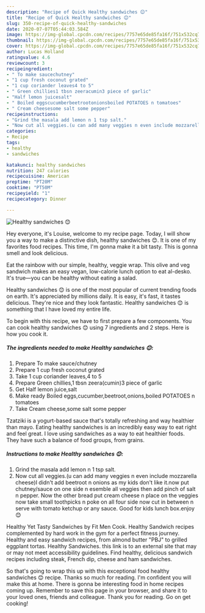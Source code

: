 ```yaml
---
description: "Recipe of Quick Healthy sandwiches 😊"
title: "Recipe of Quick Healthy sandwiches 😊"
slug: 350-recipe-of-quick-healthy-sandwiches
date: 2020-07-07T05:44:03.584Z
image: https://img-global.cpcdn.com/recipes/7757e65de85fa16f/751x532cq70/healthy-sandwiches-😊-recipe-main-photo.jpg
thumbnail: https://img-global.cpcdn.com/recipes/7757e65de85fa16f/751x532cq70/healthy-sandwiches-😊-recipe-main-photo.jpg
cover: https://img-global.cpcdn.com/recipes/7757e65de85fa16f/751x532cq70/healthy-sandwiches-😊-recipe-main-photo.jpg
author: Lucas Holland
ratingvalue: 4.6
reviewcount: 3
recipeingredient:
- " To make saucechutney"
- "1 cup fresh coconut grated"
- "1 cup coriander leaves4 to 5"
- " Green chillies1 tbsn zeeracumin3 piece of garlic"
- "Half lemon juicesalt"
- " Boiled eggscucumberbeetrootonionsboiled POTATOES n tomatoes"
- " Cream cheesesome salt some pepper"
recipeinstructions:
- "Grind the masala add lemon n 1 tsp salt."
- "Now cut all veggies.(u can add many veggies n even include mozzarella cheese)I didn&#39;t add beetroot n onions as my kids don&#39;t like it.now put chutney/sauce on one side n esemble all veggies then add pinch of salt n pepper. Now the other bread put cream cheese n place on the veggies now take small toothpicks n poke on all four side now cut in between n serve with tomato ketchup or any sauce. Good for kids lunch box.enjoy😊"
categories:
- Recipe
tags:
- healthy
- sandwiches

katakunci: healthy sandwiches 
nutrition: 247 calories
recipecuisine: American
preptime: "PT20M"
cooktime: "PT50M"
recipeyield: "1"
recipecategory: Dinner

---
```



![Healthy sandwiches 😊](https://img-global.cpcdn.com/recipes/7757e65de85fa16f/751x532cq70/healthy-sandwiches-😊-recipe-main-photo.jpg)

Hey everyone, it's Louise, welcome to my recipe page. Today, I will show you a way to make a distinctive dish, healthy sandwiches 😊. It is one of my favorites food recipes. This time, I'm gonna make it a bit tasty. This is gonna smell and look delicious.

Eat the rainbow with our simple, healthy, veggie wrap. This olive and veg sandwich makes an easy vegan, low-calorie lunch option to eat al-desko. It&#39;s true—you can be healthy without eating a salad.

Healthy sandwiches 😊 is one of the most popular of current trending foods on earth. It's appreciated by millions daily. It is easy, it's fast, it tastes delicious. They're nice and they look fantastic. Healthy sandwiches 😊 is something that I have loved my entire life.


To begin with this recipe, we have to first prepare a few components. You can cook healthy sandwiches 😊 using 7 ingredients and 2 steps. Here is how you cook it.

<!--inarticleads1-->

##### The ingredients needed to make Healthy sandwiches 😊:

1. Prepare  To make sauce/chutney
1. Prepare 1 cup fresh coconut grated
1. Take 1 cup coriander leaves,4 to 5
1. Prepare  Green chillies,1 tbsn zeera(cumin)3 piece of garlic
1. Get Half lemon juice,salt
1. Make ready  Boiled eggs,cucumber,beetroot,onions,boiled POTATOES n tomatoes
1. Take  Cream cheese,some salt some pepper


Tzatziki is a yogurt-based sauce that&#39;s totally refreshing and way healthier than mayo. Eating healthy sandwiches is an incredibly easy way to eat right and feel great. I love using sandwiches as a way to eat healthier foods. They have such a balance of food groups, from grains. 

<!--inarticleads2-->

##### Instructions to make Healthy sandwiches 😊:

1. Grind the masala add lemon n 1 tsp salt.
1. Now cut all veggies.(u can add many veggies n even include mozzarella cheese)I didn&#39;t add beetroot n onions as my kids don&#39;t like it.now put chutney/sauce on one side n esemble all veggies then add pinch of salt n pepper. Now the other bread put cream cheese n place on the veggies now take small toothpicks n poke on all four side now cut in between n serve with tomato ketchup or any sauce. Good for kids lunch box.enjoy😊


Healthy Yet Tasty Sandwiches by Fit Men Cook. Healthy Sandwich recipes complemented by hard work in the gym for a perfect fitness journey. Healthy and easy sandwich recipes, from almond butter &#34;PBJ&#34; to grilled eggplant tortas. Healthy Sandwiches. this link is to an external site that may or may not meet accessibility guidelines. Find healthy, delicious sandwich recipes including steak, French dip, cheese and ham sandwiches. 

So that's going to wrap this up with this exceptional food healthy sandwiches 😊 recipe. Thanks so much for reading. I'm confident you will make this at home. There is gonna be interesting food in home recipes coming up. Remember to save this page in your browser, and share it to your loved ones, friends and colleague. Thank you for reading. Go on get cooking!
